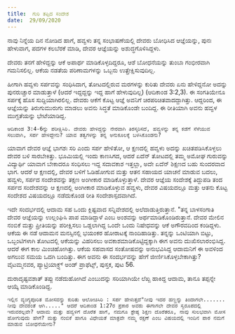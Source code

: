```yaml
---
title:  ಗುರಿ ತಪ್ಪಿದ ಸಂದೇಶ
date:  29/09/2020
---
```


ನಾವು ನಿನ್ನೆಯ ದಿನ ನೋಡಿದ ಹಾಗೆ, ಹವ್ವಳು ತನ್ನ ಸಂಭಾಷಣೆಯಲ್ಲಿ ದೇವರು ಬೋಧಿಸಿದ ಆಜ್ಞೆಯನ್ನು, ಪುನಃ ಹೇಳುವಾಗ, ಪದಗಳ ಕಲಬೆರಕೆ ಮಾಡಿ, ದೇವರ ಆಜ್ಞೆಯನ್ನು ಅಶುದ್ಧಗೊಳಿಸಿದ್ದಳು.

ದೇವರು ತನಗೆ ಹೇಳಿದ್ದನ್ನು ಆಕೆ ಅಪಾರ್ಥ ಮಾಡಿಕೊಳ್ಳದಿದ್ದರೂ, ಆಶೆ ಬೋಧನೆಯನ್ನು ತುಂಬಾ ಗಂಭೀರವಾಗಿ ಗಮನಿಸಲಿಲ್ಲ. ಆಕೆಯ ನಡತೆಯ ಪರಿಣಾಮಗಳನ್ನು ಒಬ್ಬನು ಉತ್ಪ್ರೇಕ್ಷಿಸುವುದಿಲ್ಲ.

ಹೀಗಾಗಿ ಹವ್ವಳು ಸರ್ಪವನ್ನು ಸಂಧಿಸಿದಾಗ, ತೋಟದಲ್ಲಿರುವ ಮರಗಳನ್ನು ಕುರಿತು ದೇವರು ಏನು ಹೇಳಿದ್ದನೋ ಅದನ್ನು ಪುನರುಚ್ಚಾರ ಮಾಡುತ್ತಾಳೆ (ಆದರೆ ಇದ್ದದ್ದನ್ನು ಇದ್ದ ಹಾಗೆ ಹೇಳುವುದಿಲ್ಲ) (ಆದಿಕಾಂಡ 3:2,3). ಈ ಸಂಗತಿಯೇನೂ ಸರ್ಪಕ್ಕೆ ಹೊಸ ಸುದ್ದಿಯಾಗಿರಲಿಲ್ಲ. ದೇವರು ಆಕೆಗೆ ಕೊಟ್ಟ ಆಜ್ಞೆ ಅವನಿಗೆ ಚಿರಪರಿಚಿತವಾದದ್ದಾಗಿತ್ತು. ಆದ್ದರಿಂದ, ಈ ಆಜ್ಞೆಯನ್ನು ತಿರುಗುಮುರುಗು ಮಾಡಲು ಅವನು ಸಿದ್ಧತೆ ಮಾಡಿಕೊಂಡೇ ಬಂದಿದ್ದ. ಈ ರೀತಿಯಾಗಿ ಅವನು ಹವ್ವಳ ಮುಗ್ದತೆಯನ್ನು ಭೇಟೆಯಾಡಿದ್ದ.

`ಆದಿಕಾಂಡ 3:4-6ನ್ನು ಪರೀಕ್ಷಿಸಿರಿ. ದೇವರು ಹೇಳಿದ್ದನ್ನು ನೇರವಾಗಿ ತಿರಸ್ಕರಿಸದೆ, ಹವ್ವಳನ್ನು ತನ್ನ ಕಡೆಗೆ ಸೆಳೆಯುವ ಸಲುವಾಗಿ, ಸರ್ಪ ಹೇಳಿದ್ದೇನು? ಯಾವ ತತ್ವಗಳನ್ನು ತನ್ನ ಅನುಕೂಲಕ್ಕೆ ಬಳಸಿಕೊಂಡನು?`

ಯಾವಾಗ ದೇವರ ಆಜ್ಞೆ ಭಾಗಶಃ ಸರಿ ಎಂದು ಸರ್ಪ ಹೇಳಿತೋ, ಆ ಕ್ಷಣದಲ್ಲಿ ಹವ್ವಳು ಅದನ್ನು ಖಚಿತಪಡಿಸಿಕೊಳ್ಳಲು ದೇವರ ಬಳಿ ಸಾರಬೇಕಿತ್ತು. ಭೂಮಿಯಲ್ಲಿ ಇಂದು ಕಾಣಸಿಗದ, ಆದರೆ ಏದೆನ್ ತೋಟದಲ್ಲಿ ತಮ್ಮ ಅಮೋಘ ಗುರುವನ್ನು ವಿದ್ಯಾರ್ಥಿ ಯಾವಾಗ ಬೇಕಾದರೂ ಸಂಧಿಸಲು ಇದ್ದ ಸದಾವಕಾಶ ಇತ್ತಲ್ಲಾ, ಅದೇ ಏದೆನ್ ಶಿಕ್ಷಣದ ಬಹು ಸುಂದರವಾದ ಭಾಗ. ಆದರೆ ಆ ಕ್ಷಣದಲ್ಲಿ, ದೇವರ ಬಳಿಗೆ ಓಡಿಹೋಗುವ ಮತ್ತು ಆತನ ಸಹಾಯದ ಯಾಚನೆ ಮಾಡುವ ಬದಲು, ಹವ್ವಳು, ಸರ್ಪದ ಸಂದೇಶವನ್ನು ತಕ್ಷಣ ಅಂಗೀಕಾರ ಮಾಡಿಕೊಳ್ಳುತ್ತಾಳೆ. ದೇವರ ಆಜ್ಞೆಯ ಸಂದೇಶಕ್ಕೆ ತಿದ್ದುಪಡಿ ತಂದ ಸರ್ಪದ ಸಂದೇಶವನ್ನು ಆ ಕ್ಷಣದಲ್ಲಿ ಅಂಗೀಕಾರ ಮಾಡಿಕೊಳ್ಳುವ ಹವ್ವಳು, ದೇವರ ವಿಷಯದಲ್ಲೂ ಮತ್ತು ಆತನು ಕೊಟ್ಟ ಸಂದೇಶದ ವಿಷಯದಲ್ಲೂ ನಡೆದುಕೊಂಡ ರೀತಿ ಸಂದೇಶಾಸ್ಪದವಾಗಿದೆ.

ಇದೇ ಸಂದರ್ಭದಲ್ಲಿ ಆದಾಮ ಸಹ ಒಂದು ಕ್ಲಿಷ್ಟವಾದ ಸನ್ನಿವೇಶದಲ್ಲಿ ಅಲೆದಾಡುತ್ತಿರುತ್ತಾನೆ. "ತನ್ನ ಬಾಳಸಂಗಾತಿ ದೇವರ ಆಜ್ಞೆಯನ್ನು ಉಲ್ಲಂಘಿಸಿ ಪಾಪ ಮಾಡಿದ್ದಾಳೆ ಎಂಬ ಅಂಶವನ್ನು ಅರ್ಥಮಾಡಿಕೊಂಡಿರುತ್ತಾನೆ. ದೇವರ ಮೇಲಿನ ನಂಬಿಕೆ ಮತ್ತು ಪ್ರೀತಿಯನ್ನು ಪರೀಕ್ಷಿಸಲು ಒಡ್ಡಲಾಗಿದ್ದ ಒಂದೇ ಒಂದು ನಿಷೇಧವನ್ನು ಆಕೆ ಅಗೌರವದಿಂದ ಕಂಡಿದ್ದಳು. ಆಕೆಯ ಈ ನಡೆ ಆದಾಮನ ಮನಸ್ಸಿನಲ್ಲಿ ಭಯಂಕರ ಹೋರಾಟಕ್ಕೆ ನಾಂದಿಹಾಡಿತ್ತು. ತನ್ನನ್ನು ಒಂಟಿಯಾಗಿ ಬಿಟ್ಟು, ಒಬ್ಬಂಟಿಗಳಾಗಿ ತೋಟದಲ್ಲಿ ಆಕೆಯನ್ನು ವಿಹರಿಸಲು ಅವಕಾಶಮಾಡಿಕೊಟ್ಟಿದ್ದಕ್ಕಾಗಿ ಈಗ ಅವನು ದುಃಖಿಸಲಾರಂಭಿಸಿದ್ದ. ಆದರೆ ಈಗ ಕಾಲ ಮಿಂಚಿಹೋಗಿತ್ತು. ಆಕೆಯ ಸಹವಾಸದ ಸಂತೋಷವನ್ನು ಅನುಭವಿಸಿದ್ದ ಆದಾಮನಿಗೆ ಈ ಅವಳಿಂದ ಅಗಲುವ ಸಮಯ ಒದಗಿ ಬಂದಿತ್ತು. ಈಗ ಅವನು ಈ ಸಂದರ್ಭವನ್ನು ಹೇಗೆ ಜೀರ್ಣಿಸಿಕೊಳ್ಳಬೇಕಾಗಿತ್ತು? ವೈಟಮ್ಮನವರ, ಪ್ಯಾಟ್ರಿಯಾಕ್ರ್ಸ್ ಅಂಡ್ ಪ್ರಾಫೆಟ್ಸ್, ಪುಸ್ತಕ, ಪುಟ 56.

ದುರಾದೃಷ್ಟವಶಾತ್ ತಪ್ಪು ನಡೆದುಹೋಗಿದೆ ಎಂಬುದನ್ನು ಸರಿಯಾಗಿಯೇ ಲೆಖ್ಖ ಹಾಕಿದ್ದ ಆದಾಮ, ತಾನೂ ತಪ್ಪನ್ನೇ ಆಯ್ಕೆ ಮಾಡಿಕೊಂಡಿದ್ದ.

`ಇಲ್ಲಿನ ವ್ಯಂಗ್ಯಪೂರಿತ ಮೋಸವನ್ನು ಕುರಿತು ಆಲೋಚಿಸಿರಿ : ಸರ್ಪ ಹೇಳುತ್ತದೆ"ನೀವು ಇದರ ಹಣ್ಣನ್ನು ತಿಂದಾಗಲೇ....... ನೀವು ದೇವರಂತೆ ಆಗಿ....." ಆದರೆ ಆದಿಕಾಂಡ 1:27ರ ಪ್ರಕಾರ ಅವರು ಈಗಾಗಲೇ ದೇವರ ಸ್ವರೂಪದಲ್ಲಿ ಇರುವರಲ್ಲವೇ? ಆದಾಮ ಮತ್ತು ಹವ್ವಳಿಗೆ ದೊರೆತ ಹಾಗೆ, ನಮಗೂ ಶ್ರೇಷ್ಠ ಶಿಕ್ಷಣ ದೊರೆತರೂ, ನಾವು ಸುಲಭವಾಗಿ ಮೋಸ ಹೋಗುವುದು ಹೇಗೆ? ಮತ್ತು ನಂಬಿಕೆ ಹಾಗೂ ವಿಧೇಯತೆ ಮಾತ್ರವೇ ನಮ್ಮ ರಕ್ಷಣೆ ಎಂಬ ವಿಷಯದಲ್ಲಿ ಇಂದಿನ ಪಾಠ ನಮಗೆ ಮಾಡುವ ಬೋಧನೆಯೇನು?`
